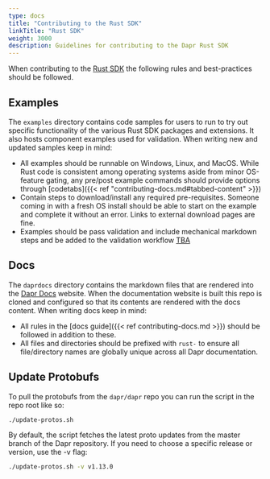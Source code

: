 ```yaml
---
type: docs
title: "Contributing to the Rust SDK"
linkTitle: "Rust SDK"
weight: 3000
description: Guidelines for contributing to the Dapr Rust SDK
---
```


When contributing to the [Rust SDK](https://github.com/dapr/rust-sdk) the following rules and best-practices should be followed.

## Examples

The `examples` directory contains code samples for users to run to try out specific functionality of the various Rust SDK packages and extensions. It also hosts component examples used for validation. When writing new and updated samples keep in mind:

- All examples should be runnable on Windows, Linux, and MacOS. While Rust code is consistent among operating systems aside from minor OS-feature gating, any pre/post example commands should provide options through [codetabs]({{< ref "contributing-docs.md#tabbed-content" >}})
- Contain steps to download/install any required pre-requisites. Someone coming in with a fresh OS install should be able to start on the example and complete it without an error. Links to external download pages are fine.
- Examples should be pass validation and include mechanical markdown steps and be added to the validation workflow [TBA](#)

## Docs

The `daprdocs` directory contains the markdown files that are rendered into the [Dapr Docs](https://docs.dapr.io) website. When the documentation website is built this repo is cloned and configured so that its contents are rendered with the docs content. When writing docs keep in mind:

   - All rules in the [docs guide]({{< ref contributing-docs.md >}}) should be followed in addition to these.
   - All files and directories should be prefixed with `rust-` to ensure all file/directory names are globally unique across all Dapr documentation.

## Update Protobufs

To pull the protobufs from the `dapr/dapr` repo you can run the script in the repo root like so:

```bash
./update-protos.sh
```

By default, the script fetches the latest proto updates from the master branch of the Dapr repository. If you need to choose a specific release or version, use the -v flag:

```bash
./update-protos.sh -v v1.13.0
```
